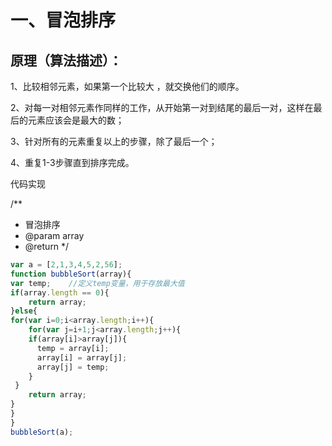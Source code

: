 # 一、冒泡排序

## 原理（算法描述）：

1、比较相邻元素，如果第一个比较大 ，就交换他们的顺序。

2、对每一对相邻元素作同样的工作，从开始第一对到结尾的最后一对，这样在最后的元素应该会是最大的数；

3、针对所有的元素重复以上的步骤，除了最后一个；

4、重复1-3步骤直到排序完成。

代码实现

/**
 * 冒泡排序
 * @param array
 * @return
 */

     
```javascript
var a = [2,1,3,4,5,2,56]; 
function bubbleSort(array){
var temp;    //定义temp变量，用于存放最大值
if(array.length == 0){
	return array;
}else{
for(var i=0;i<array.length;i++){
    for(var j=i+1;j<array.length;j++){
    if(array[i]>array[j]){
      temp = array[i];
      array[i] = array[j];
      array[j] = temp;
    }
 }
    return array;
}
}
}
bubbleSort(a);
```